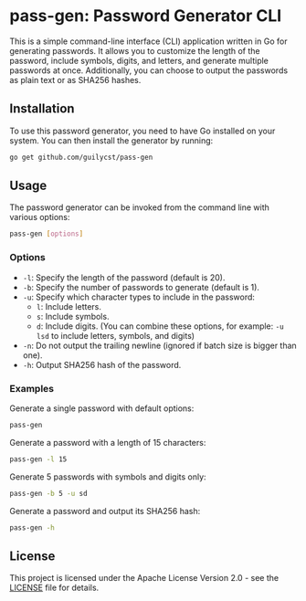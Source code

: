 # pass-gen: Password Generator CLI

This is a simple command-line interface (CLI) application written in Go for generating passwords. It allows you to customize the length of the password, include symbols, digits, and letters, and generate multiple passwords at once. Additionally, you can choose to output the passwords as plain text or as SHA256 hashes.

## Installation

To use this password generator, you need to have Go installed on your system. You can then install the generator by running:

```bash
go get github.com/guilycst/pass-gen
```

## Usage

The password generator can be invoked from the command line with various options:

```bash
pass-gen [options]
```

### Options

- `-l`: Specify the length of the password (default is 20).
- `-b`: Specify the number of passwords to generate (default is 1).
- `-u`: Specify which character types to include in the password:
  - `l`: Include letters.
  - `s`: Include symbols.
  - `d`: Include digits.
  (You can combine these options, for example: `-u lsd` to include letters, symbols, and digits)
- `-n`: Do not output the trailing newline (ignored if batch size is bigger than one).
- `-h`: Output SHA256 hash of the password.

### Examples

Generate a single password with default options:
```bash
pass-gen
```

Generate a password with a length of 15 characters:
```bash
pass-gen -l 15
```

Generate 5 passwords with symbols and digits only:
```bash
pass-gen -b 5 -u sd
```

Generate a password and output its SHA256 hash:
```bash
pass-gen -h
```

## License

This project is licensed under the Apache License Version 2.0 - see the [LICENSE](LICENSE) file for details.
